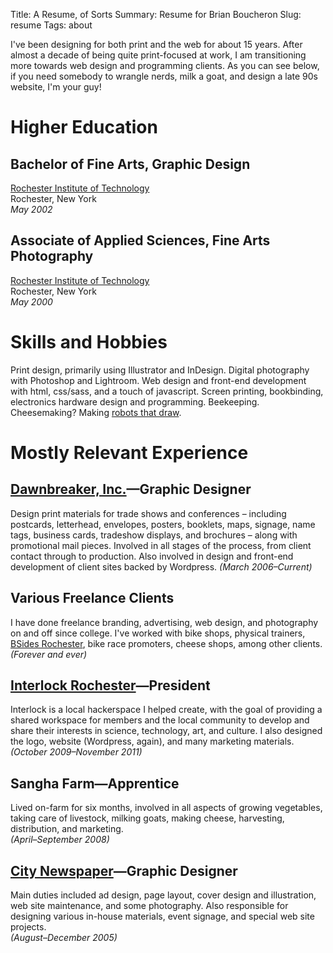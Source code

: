 Title: A Resume, of Sorts
Summary: Resume for Brian Boucheron
Slug: resume
Tags: about

I've been designing for both print and the web for about 15 years. After almost a decade of being quite print-focused at work, I am transitioning more towards web design and programming clients. As you can see below, if you need somebody to wrangle nerds, milk a goat, and design a late 90s website, I'm your guy!

# Higher Education

## Bachelor of Fine Arts, Graphic Design
[Rochester Institute of Technology](https://www.rit.edu/)  
Rochester, New York  
*May 2002*

## Associate of Applied Sciences, Fine Arts Photography
[Rochester Institute of Technology](https://www.rit.edu/)  
Rochester, New York  
*May 2000*

# Skills and Hobbies
Print design, primarily using Illustrator and InDesign. Digital photography with Photoshop and Lightroom. Web design and front-end development with html, css/sass, and a touch of javascript. Screen printing, bookbinding, electronics hardware design and programming. Beekeeping. Cheesemaking? Making [robots that draw](https://www.flickr.com/photos/bert_m_b/albums/72157628015314436).

# Mostly Relevant Experience

## [Dawnbreaker, Inc.](http://www.dawnbreaker.com/)—Graphic Designer
Design print materials for trade shows and conferences – including postcards, letterhead, envelopes, posters, booklets, maps, signage, name tags, business cards, tradeshow displays, and brochures – along with promotional mail pieces. Involved in all stages of the process, from client contact through to production. Also involved in design and front-end development of client sites backed by Wordpress.
*(March 2006–Current)*

## Various Freelance Clients
I have done freelance branding, advertising, web design, and photography on and off since college. I've worked with bike shops, physical trainers, [BSides Rochester](http://www.bsidesroc.com/), bike race promoters, cheese shops, among other clients.  
*(Forever and ever)*

## [Interlock Rochester](http://www.interlockroc.org/)—President
Interlock is a local hackerspace I helped create, with the goal of providing a shared workspace for members and the local community to develop and share their interests in science, technology, art, and culture. I also designed the logo, website (Wordpress, again), and many marketing materials.  
*(October 2009–November 2011)*

## Sangha Farm—Apprentice
Lived on-farm for six months, involved in all aspects of growing vegetables, taking care of livestock, milking goats, making cheese, harvesting, distribution, and marketing.  
*(April–September 2008)*

## [City Newspaper](http://www.rochestercitynewspaper.com/)—Graphic Designer
Main duties included ad design, page layout, cover design and illustration, web site maintenance, and some photography. Also responsible for designing various in-house materials, event signage, and special web site projects.  
*(August–December 2005)*
